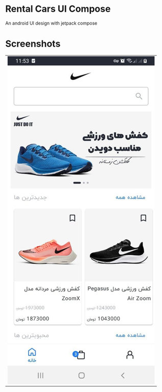 # Rental Cars UI Compose
An android UI design with jetpack compose

# Screenshots
<table>
<tr>
<td><img src="https://github.com/mojtaba28/NikeStoreApp/blob/main/screenshots/home.jpg"></td>
</tr>
</table>
